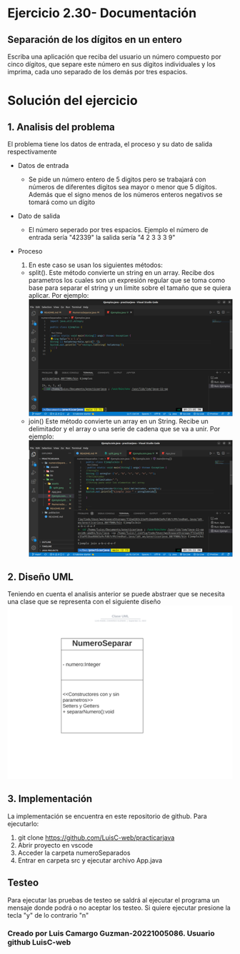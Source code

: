 # Ejercicio 2.30- Documentación

## Separación de los dígitos en un entero

Escriba una aplicación que reciba del usuario un número compuesto por cinco dígitos, que separe este número en sus dígitos individuales y los imprima, cada uno separado de los demás por tres espacios.

# Solución del ejercicio

## 1. Analisis del problema

El problema tiene los datos de entrada, el proceso y su dato de salida respectivamente

- Datos de entrada

  - Se pide un número entero de 5 digitos pero se trabajará con números de diferentes digitos sea mayor o menor que 5 dígitos. Además que el signo menos de los números enteros negativos se tomará como un dígito

- Dato de salida
  - El número seperado por tres espacios. Ejemplo el número de entrada sería "42339" la salida sería "4 2 3 3 3 9"

- Proceso

  1. En este caso se usan los siguientes métodos:

  - split(). Este método convierte un string en un array. Recibe dos parametros
    los cuales son un expresión regular que se toma como base para separar el string y un limite sobre el tamaño que se quiera aplicar. Por ejemplo:
    ![alt no se encontró la imagen](./src/assets/split.jpeg)
  - join() Este método convierte un array en un String. Recibe un delimitador y el array o una serie de cadena que se va a unir. Por ejemplo:
    ![alt no se encontró la imagen](./src/assets/join.jpeg)

## 2. Diseño UML

Teniendo en cuenta el analisis anterior se puede abstraer que se necesita una clase que se representa con el siguiente diseño
![alt no se encontró la imagen](./src/assets/Clase%20UML.svg)

## 3. Implementación

La implementación se encuentra en este repositorio de github. Para ejecutarlo:

1. git clone https://github.com/LuisC-web/practicarjava
2. Abrir proyecto en vscode
4. Acceder  la carpeta numeroSeparados
3. Entrar en carpeta src y ejecutar archivo App.java

## Testeo

Para ejecutar las pruebas de testeo se saldrá al ejecutar el programa un mensaje donde podrá o no aceptar los testeo. Si quiere ejecutar presione la tecla "y" de lo contrario "n"

### Creado por Luis Camargo Guzman-20221005086. Usuario github LuisC-web
